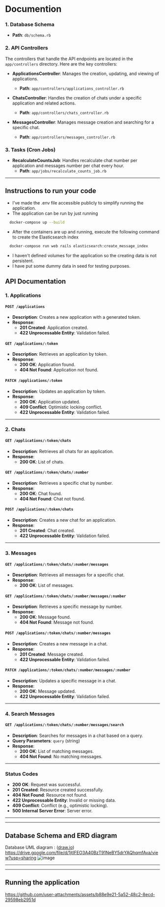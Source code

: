 # Documention


### 1. **Database Schema**
- **Path**: `db/schema.rb`

### 2. **API Controllers**
The controllers that handle the API endpoints are located in the `app/controllers` directory. Here are the key controllers:

- **ApplicationsController**: Manages the creation, updating, and viewing of applications.
  - **Path**: `app/controllers/applications_controller.rb`
  
- **ChatsController**: Handles the creation of chats under a specific application and related actions.
  - **Path**: `app/controllers/chats_controller.rb`
  
- **MessagesController**: Manages message creation and searching for a specific chat.
  - **Path**: `app/controllers/messages_controller.rb`

### 3. **Tasks (Cron Jobs)**
- **RecalculateCountsJob**: Handles recalculate chat number per application and messages number per chat every hour.
  - **Path**: `app/jobs/recalculate_counts_job.rb`

---

## Instructions to run your code
- I've made the .env file accessible publicly to simplify running the application.
- The application can be run by just running
```bash
  docker-compose up --build
```
- After the containers are up and running, execute the following command to create the Elasticsearch index
```bash
  docker-compose run web rails elasticsearch:create_message_index
```

- I haven't defined volumes for the application so the creating data is not persistent.
- I have put some dummy data in seed for testing purposes.
  

## API Documentation

### 1. Applications

#### `POST /applications`
- **Description**: Creates a new application with a generated token.
- **Response**:
  - **201 Created**: Application created.
  - **422 Unprocessable Entity**: Validation failed.

#### `GET /applications/:token`
- **Description**: Retrieves an application by token.
- **Response**:
  - **200 OK**: Application found.
  - **404 Not Found**: Application not found.

#### `PATCH /applications/:token`
- **Description**: Updates an application by token.
- **Response**:
  - **200 OK**: Application updated.
  - **409 Conflict**: Optimistic locking conflict.
  - **422 Unprocessable Entity**: Validation failed.

---

### 2. Chats

#### `GET /applications/:token/chats`
- **Description**: Retrieves all chats for an application.
- **Response**:
  - **200 OK**: List of chats.

#### `GET /applications/:token/chats/:number`
- **Description**: Retrieves a specific chat by number.
- **Response**:
  - **200 OK**: Chat found.
  - **404 Not Found**: Chat not found.

#### `POST /applications/:token/chats`
- **Description**: Creates a new chat for an application.
- **Response**:
  - **201 Created**: Chat created.
  - **422 Unprocessable Entity**: Validation failed.

---

### 3. Messages

#### `GET /applications/:token/chats/:number/messages`
- **Description**: Retrieves all messages for a specific chat.
- **Response**:
  - **200 OK**: List of messages.

#### `GET /applications/:token/chats/:number/messages/:number`
- **Description**: Retrieves a specific message by number.
- **Response**:
  - **200 OK**: Message found.
  - **404 Not Found**: Message not found.

#### `POST /applications/:token/chats/:number/messages`
- **Description**: Creates a new message in a chat.
- **Response**:
  - **201 Created**: Message created.
  - **422 Unprocessable Entity**: Validation failed.

#### `PATCH /applications/:token/chats/:number/messages/:number`
- **Description**: Updates a specific message in a chat.
- **Response**:
  - **200 OK**: Message updated.
  - **422 Unprocessable Entity**: Validation failed.

---

### 4. Search Messages

#### `GET /applications/:token/chats/:number/messages/search`
- **Description**: Searches for messages in a chat based on a query.
- **Query Parameters**: `query` (string)
- **Response**:
  - **200 OK**: List of matching messages.
  - **404 Not Found**: No matching messages.

---

### Status Codes

- **200 OK**: Request was successful.
- **201 Created**: Resource created successfully.
- **404 Not Found**: Resource not found.
- **422 Unprocessable Entity**: Invalid or missing data.
- **409 Conflict**: Conflict (e.g., optimistic locking).
- **500 Internal Server Error**: Server error.


---
---
## Database Schema and ERD diagram
Database UML diagram : ([draw.io](https://app.diagrams.net/)) https://drive.google.com/file/d/1jtIFEO3A40BzT91NeBY5drYAQhqmfAva/view?usp=sharing
![image](https://github.com/user-attachments/assets/46c76133-e124-4c05-bc23-15ba44685161)

---
---
## Running the application



https://github.com/user-attachments/assets/b88e9e21-5a52-48c2-8ecd-29598eb2951d




